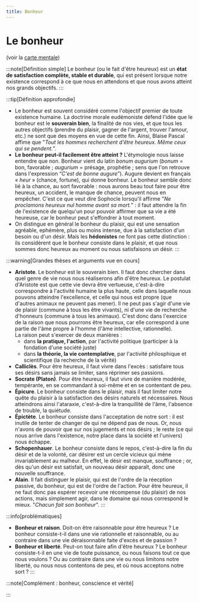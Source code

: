 ```yaml
---
title: Bonheur
---
```


# Le bonheur

(voir la [carte mentale](https://www.profauda.fr/schemas/cartes/bonheur.html))

:::note[Définition simple]
Le bonheur (ou le fait d'être heureux) est un **état de satisfaction complète, stable et durable**, qui est présent lorsque notre existence correspond à ce que nous en attendons et que nous avons atteint nos grands objectifs.
:::

:::tip[Définition approfondie]
- Le bonheur est souvent considéré comme l'objectif premier de toute existence humaine. La doctrine morale eudémoniste défend l'idée que le bonheur est le **souverain bien**, la finalité de nos vies, et que tous les autres objectifs (prendre du plaisir, gagner de l'argent, trouver l'amour, etc.) ne sont que des moyens en vue de cette fin. Ainsi, Blaise Pascal affime que "*Tout les hommes recherchent d'être heureux. Même ceux qui se pendent.*". 
- **Le bonheur peut-il facilement être atteint ?** L'étymologie nous laisse entendre que non. Bonheur vient du latin *bonum augurium* (*bonum* = bon, favorable ; *augurium* = présage, prophétie ; sens que l'on retrouve dans l'expression “*C'est de bonne augure*”). Augure devient en français « *heur* » (chance, fortune), qui donne bonheur. Le bonheur semble donc lié à la chance, au sort favorable : nous aurons beau tout faire pour être heureux, un accident, le manque de chance, peuvent nous en empêcher. C'est ce que veut dire Sophocle lorsqu'il affirme "*Ne proclamons heureux nul homme avant sa mort.*" : il faut attendre la fin de l'existence de quelqu'un pour pouvoir affirmer que sa vie a été heureuse, car le bonheur peut s'effondrer à tout moment.
- On distingue en général le bonheur du plaisir, qui est une sensation agréable,
ephémère, plus ou moins intense, due à la satisfaction d'un besoin ou d'un désir. Mais les **hédonistes** ne font pas cette distinction : ils considèrent que le bonheur consiste dans le plaisir, et que nous sommes donc heureux au moment ou nous satisfaisons un désir.
:::

:::warning[Grandes thèses et arguments vue en cours]
- **Aristote**. Le bonheur est le souverain bien. Il faut donc chercher dans quel genre de vie nous nous réaliserons afin d'être heureux. Le postulat d'Aristote est que cette vie devra être vertueuse, c'est-à-dire correspondre à l'activité humaine la plus haute, celle dans laquelle nous pouvons atteindre l'excellence, et celle qui nous est propre (que d'autres animaux ne peuvent pas mener). Il ne peut pas s'agir d'une vie de plaisir (commune à tous les être vivants), ni d'une vie de recherche d'honneurs (commune à tous les animaux). C'est donc dans l'exercice de la raison que nous pourrons être heureux, car elle correspond à une partie de l'âme propre à l'homme (l'âme intellective, rationnelle).   
  La raison peut s'exercer de deux manières : 
  - dans **la pratique, l'action**, par l'activité politique (participer à la fondation d'une société juste)
  - dans **la théorie, la vie contemplative**, par l'activité philosphique et scientifique (la recherche de la vérité)
- **Calliclès**. Pour être heureux, il faut vivre dans l'excès : satisfaire tous ses désirs sans jamais se limiter, sans réprimer ses passions.
- **Socrate (Platon)**. Pour être heureux, il faut vivre de manière modérée, tempérante, en se commandant à soi-même et en se contentant de peu.
- **Épicure**. Le bonheur consiste dans le plaisir, mais il faut limiter notre quête du plaisir à la satisfaction des désirs naturels et nécessaires. Nous atteindrons ainsi l'ataraxie, c'est-à-dire la tranquillité de l'âme, l'absence de trouble, la quiétude. 
- **Épictète**. Le bonheur consiste dans l'acceptation de notre sort : il est inutile de tenter de changer de qui ne dépend pas de nous. Or, nous n'avons de pouvoir que sur nos jugements et nos désirs ; le reste (ce qui nous arrive dans l'existence, notre place dans la société et l'univers) nous échappe.
- **Schopenhauer**. Le bonheur consiste dans le repos, c'est-à-dire la fin du désir et de la volonté, car désirer est un cercle vicieux qui mène invariablement au malheur. En effet, le désir est manque, souffrance ; or, dès qu'un désir est satisfait, un nouveau désir apparaît, donc une nouvelle souffrance.
- **Alain**. Il fait distinguer le plaisir, qui est de l'ordre de la réecption passive, du bonheur, qui est de l'ordre de l'action. Pour être heureux, il ne faut donc pas espérer recevoir une récompense (du plaisir) de nos actions, mais simplement agir, dans le domaine qui nous correspond le mieux. "*Chacun fait son bonheur*".
:::

:::info[problématiques]
- **Bonheur et raison**. Doit-on être raisonnable pour être heureux ? Le bonheur consiste-t-il dans une vie rationnelle et raisonnable, ou au contraire dans une vie déraisonnable faite d'excès et de passion ?
- **Bonheur et liberté**. Peut-on tout faire afin d'être heureux ? Le bonheur consiste-t-il en une vie de toute puissance, ou nous faisons tout ce que nous voulons ? Ou au contraire dans une vie ou nous limitons notre liberté, ou nous nous contentons de peu, et où nous acceptons notre sort ?
:::

:::note[Complément : bonheur, conscience et vérité]

:::